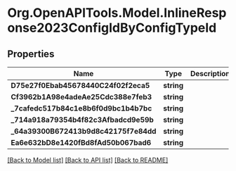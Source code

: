 
# Org.OpenAPITools.Model.InlineResponse2023ConfigIdByConfigTypeId

## Properties

Name | Type | Description | Notes
------------ | ------------- | ------------- | -------------
**D75e27f0Ebab45678440C24f02f2eca5** | **string** |  | [optional] 
**Cf3962b1A98e4adeAe25Cdc388e7feb3** | **string** |  | 
**_7cafedc517b84c1e8b6f0d9bc1b4b7bc** | **string** |  | [optional] 
**_714a918a79354b4f82c3Afbadcd9e59b** | **string** |  | [optional] 
**_64a39300B672413b9d8c42175f7e84dd** | **string** |  | 
**Ea6e632bD8e1420fBd8fAd50b067bad6** | **string** |  | [optional] 

[[Back to Model list]](../README.md#documentation-for-models)
[[Back to API list]](../README.md#documentation-for-api-endpoints)
[[Back to README]](../README.md)

